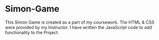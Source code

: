 # Simon-Game
This Simon Game is created as a part of my coursework.
The HTML & CSS were provided by my Instructor.
I have written the JavaScript code to add functionality to the Project.
